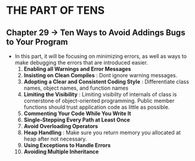 # THE PART OF TENS

## Chapter 29 -> Ten Ways to Avoid Addings Bugs to Your Program
- In this part, it will be focusing on minimizing errors, as well as ways to make debugging the errors that are introduced easier.
    1. **Enabling all Warnings and Error Messages**
    2. **Insisting on Clean Compiles** : Dont ignore warning messages.
    3. **Adopting a Clear and Consistent Coding Style** : Differentiate class names, object names, and function names
    4. **Limiting the Visibility** : Limiting visibilty of internals of class is cornerstone of object-oriented programming. Public member functions should trust application code as little as possible.
    5. **Commenting Your Code While You Write It** 
    6. **Single-Stepping Every Path at Least Once** 
    7. **Avoid Overloading Operators** 
    8. **Heap Handling** : Make sure you return memory you allocated at heap after not necessary.
    9. **Using Exceptions to Handle Errors** 
    10. **Avoiding Multiple Inheritance** 